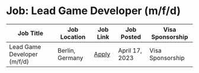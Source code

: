 # Job: Lead Game Developer (m/f/d)

| Job Title | Job Location | Job Link | Job Posted | Visa Sponsorship |
| --- | --- | --- | --- | --- |
| Lead Game Developer (m/f/d) | Berlin, Germany | [Apply](https://bigpoint.jobs.personio.de/job/759695?display=en) | April 17, 2023 | Visa Sponsorship |
